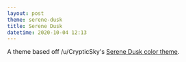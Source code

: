 ```yaml
---
layout: post
theme: serene-dusk
title: Serene Dusk
datetime: 2020-10-04 12:13
---
```


A theme based off /u/CrypticSky's [Serene Dusk color theme](https://www.reddit.com/r/unixporn/comments/il5xjc/i3gaps_serene_dusk/).
